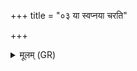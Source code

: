 +++
title = "०३ या स्वप्नया चरति"

+++
<details><summary>मूलम् (GR)</summary>

या स्वप्नया चरति  
गौर् भूत्वा जनाँ अनु ।  
अरातिम् इन्द्र त्वं जहि  
ताम् अग्निर् इवसा दहात् ॥
</details>